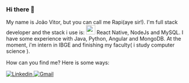 ### Hi there 👋

My name is João Vitor, but you can call me Rapi(aye sir!). I'm full stack developer and the stack i use is:
<a target="_blank" rel="noopener noreferrer" href="https://camo.githubusercontent.com/268ac512e333b69600eb9773a8f80b7a251f4d6149642a50a551d4798183d621/68747470733a2f2f696d672e736869656c64732e696f2f62616467652f52656163742d3230323332413f7374796c653d666f722d7468652d6261646765266c6f676f3d7265616374266c6f676f436f6c6f723d363144414642"><img height="25" src="https://camo.githubusercontent.com/268ac512e333b69600eb9773a8f80b7a251f4d6149642a50a551d4798183d621/68747470733a2f2f696d672e736869656c64732e696f2f62616467652f52656163742d3230323332413f7374796c653d666f722d7468652d6261646765266c6f676f3d7265616374266c6f676f436f6c6f723d363144414642" data-canonical-src="https://img.shields.io/badge/React-20232A?style=for-the-badge&amp;logo=react&amp;logoColor=61DAFB" style="max-width:100%;"></a>
React Native, NodeJs and MySQL. I have some experience with Java, Python, Angular and MongoDB. At the moment, i'm intern in IBGE and finishing my faculty( i study computer science ).

How can you find me? Here is some ways:

<a href="https://www.linkedin.com/in/joaovitorssdelima/" rel="nofollow">
    <img src="https://camo.githubusercontent.com/5f14dbd4f1866c3a785a6ebf9617500c491565b0e9844c31e2f59c3bc97d0d52/68747470733a2f2f696d672e736869656c64732e696f2f62616467652f2d4c696e6b6564696e2d3030373742353f7374796c653d666c61742d737175617265266c6f676f3d4c696e6b6564696e266c6f676f436f6c6f723d7768697465" alt="Linkedin" data-canonical-src="https://img.shields.io/badge/-Linkedin-0077B5?style=flat-square&amp;logo=Linkedin&amp;logoColor=white" style="max-width:100%;">
  </a>
  
  <a href="joaooviitoorr@gmail.com">
    <img src="https://camo.githubusercontent.com/0db634451a6d6c57b327b23b00f9b4775755b63ad47b97a47d512bbe62e60511/68747470733a2f2f696d672e736869656c64732e696f2f62616467652f476d61696c2d6335333932613f7374796c653d666c61742d737175617265266c6f676f3d476d61696c266c6f676f436f6c6f723d7768697465266c696e6b3d6d61696c746f3a72616661656c612e73616e746f7340616c756e6f2e756570622e6564752e6272295d286d61696c746f3a72616661656c612e73616e746f7340616c756e6f2e756570622e6564752e6272" alt="Gmail" data-canonical-src="https://img.shields.io/badge/Gmail-c5392a?style=flat-square&amp;logo=Gmail&amp;logoColor=white&amp;link=mailto:rafaela.santos@aluno.uepb.edu.br)](mailto:rafaela.santos@aluno.uepb.edu.br" style="max-width:100%;">
  </a>
